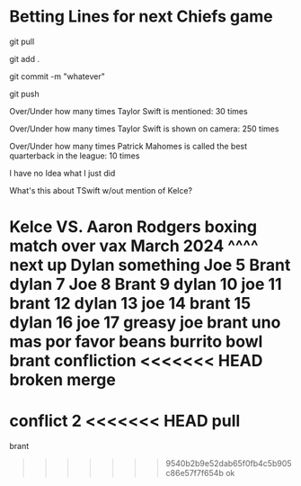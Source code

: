# Betting Lines for next Chiefs game

git pull

git add .

git commit -m "whatever"

git push



Over/Under how many times Taylor Swift is mentioned: 30 times

Over/Under how many times Taylor Swift is shown on camera: 250 times

Over/Under how many times Patrick Mahomes is called the best quarterback in the league: 10 times

I have no Idea what I just did

What's this about TSwift w/out mention of Kelce?

Kelce VS. Aaron Rodgers boxing match over vax March 2024
^^^^ next up Dylan
something
Joe 5 
Brant
dylan 7
Joe 8
Brant 9
dylan 10
joe 11
brant 12
dylan 13
joe 14
brant 15
dylan 16
joe 17
greasy
joe
brant
uno mas por favor
beans
burrito bowl
brant
confliction
<<<<<<< HEAD
broken merge
=======
conflict 2
<<<<<<< HEAD
pull
=======
brant
>>>>>>> 9540b2b9e52dab65f0fb4c5b905c86e57f7f654b
ok